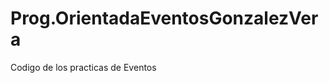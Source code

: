 Prog.OrientadaEventosGonzalezVera
=================================

Codigo de los practicas de Eventos
